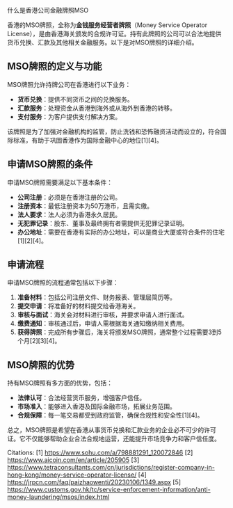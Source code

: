 什么是香港公司金融牌照MSO

香港的MSO牌照，全称为**金钱服务经营者牌照**（Money Service Operator License），是由香港海关颁发的合规许可证。持有此牌照的公司可以合法地提供货币兑换、汇款及其他相关金融服务。以下是对MSO牌照的详细介绍。

## MSO牌照的定义与功能

MSO牌照允许持牌公司在香港进行以下业务：

- **货币兑换**：提供不同货币之间的兑换服务。
- **汇款服务**：处理资金从香港到海外或从海外到香港的转移。
- **支付服务**：为客户提供支付解决方案。

该牌照是为了加强对金融机构的监管，防止洗钱和恐怖融资活动而设立的，符合国际标准，有助于巩固香港作为国际金融中心的地位[1][4]。

## 申请MSO牌照的条件

申请MSO牌照需要满足以下基本条件：

- **公司注册**：必须是在香港注册的公司。
- **注册资本**：最低注册资本为50万港币，且需实缴。
- **法人要求**：法人必须为香港永久居民。
- **无犯罪记录**：股东、董事及最终拥有者需提供无犯罪记录证明。
- **办公地址**：需要在香港有实际的办公地址，可以是商业大厦或符合条件的住宅[1][2][4]。

## 申请流程

申请MSO牌照的流程通常包括以下步骤：

1. **准备材料**：包括公司注册文件、财务报表、管理层简历等。
2. **提交申请**：将准备好的材料提交给香港海关。
3. **审核与面试**：海关会对材料进行审核，并要求申请人进行面试。
4. **缴费通知**：审核通过后，申请人需根据海关通知缴纳相关费用。
5. **获得牌照**：完成所有步骤后，海关将颁发MSO牌照，通常整个过程需要3到5个月[2][3][4]。

## MSO牌照的优势

持有MSO牌照有多方面的优势，包括：

- **法律认可**：合法经营货币服务，增强客户信任。
- **市场准入**：能够进入香港及国际金融市场，拓展业务范围。
- **合规保障**：每一笔交易都受到政府监管，确保合规性和安全性[1][4]。

总之，MSO牌照是希望在香港从事货币兑换和汇款业务的企业必不可少的许可证。它不仅能够帮助企业合法合规地运营，还能提升市场竞争力和客户信任度。

Citations:
[1] https://www.sohu.com/a/798881291_120072846
[2] https://www.aicoin.com/en/article/205905
[3] https://www.tetraconsultants.com/cn/jurisdictions/register-company-in-hong-kong/money-service-operator-license/
[4] https://jrpcn.com/faq/paizhaowenti/20230106/1349.aspx
[5] https://www.customs.gov.hk/tc/service-enforcement-information/anti-money-laundering/msos/index.html